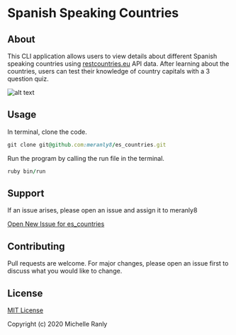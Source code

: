 # Spanish Speaking Countries
## About
This CLI application allows users to view details about different Spanish speaking countries
using [restcountries.eu](https://restcountries.eu/) API data. After learning about the countries, users can test their knowledge of
country capitals with a 3 question quiz.

![alt text][logo]

[logo]: https://i.imgur.com/tMFYipy.jpeg "Soy Milk Joke"

## Usage
In terminal, clone the code.
```ruby
git clone git@github.com:meranly8/es_countries.git
```

Run the program by calling the run file in the terminal.
```ruby
ruby bin/run
```
## Support
If an issue arises, please open an issue and assign it to meranly8

[Open New Issue for es_countries](https://github.com/meranly8/es_countries/issues/new)

## Contributing
Pull requests are welcome. For major changes, please open an issue first to discuss what you would like to change.

## License
[MIT License](https://choosealicense.com/licenses/mit/)

Copyright (c) 2020 Michelle Ranly
